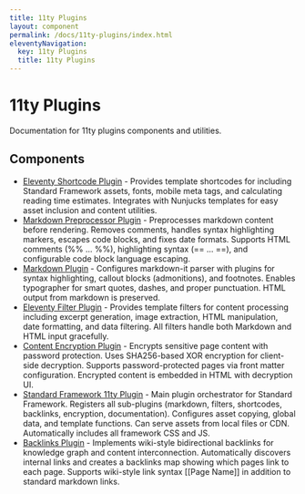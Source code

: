 ```yaml
---
title: 11ty Plugins
layout: component
permalink: /docs/11ty-plugins/index.html
eleventyNavigation:
  key: 11ty Plugins
  title: 11ty Plugins
---
```


# 11ty Plugins

Documentation for 11ty plugins components and utilities.

## Components

- [Eleventy Shortcode Plugin](/docs/eleventy-shortcode-plugin/) - Provides template shortcodes for including Standard Framework assets,
fonts, mobile meta tags, and calculating reading time estimates. Integrates with
Nunjucks templates for easy asset inclusion and content utilities.
- [Markdown Preprocessor Plugin](/docs/markdown-preprocessor-plugin/) - Preprocesses markdown content before rendering. Removes comments,
handles syntax highlighting markers, escapes code blocks, and fixes date formats.
Supports HTML comments (%% ... %%), highlighting syntax (== ... ==), and
configurable code block language escaping.
- [Markdown Plugin](/docs/markdown-plugin/) - Configures markdown-it parser with plugins for syntax highlighting,
callout blocks (admonitions), and footnotes. Enables typographer for smart quotes,
dashes, and proper punctuation. HTML output from markdown is preserved.
- [Eleventy Filter Plugin](/docs/eleventy-filter-plugin/) - Provides template filters for content processing including excerpt
generation, image extraction, HTML manipulation, date formatting, and data filtering.
All filters handle both Markdown and HTML input gracefully.
- [Content Encryption Plugin](/docs/content-encryption-plugin/) - Encrypts sensitive page content with password protection.
Uses SHA256-based XOR encryption for client-side decryption. Supports
password-protected pages via front matter configuration. Encrypted content
is embedded in HTML with decryption UI.
- [Standard Framework 11ty Plugin](/docs/standard-framework-11ty-plugin/) - Main plugin orchestrator for Standard Framework. Registers all
sub-plugins (markdown, filters, shortcodes, backlinks, encryption, documentation).
Configures asset copying, global data, and template functions. Can serve assets
from local files or CDN. Automatically includes all framework CSS and JS.
- [Backlinks Plugin](/docs/backlinks-plugin/) - Implements wiki-style bidirectional backlinks for knowledge graph
and content interconnection. Automatically discovers internal links and creates
a backlinks map showing which pages link to each page. Supports wiki-style link
syntax [[Page Name]] in addition to standard markdown links.
